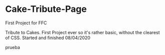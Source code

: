 # Cake-Tribute-Page
First Project for FFC

Tribute to Cakes. First Project ever so it's rather basic, without the clearest of CSS.
Started and finished 08/04/2020

prueba

